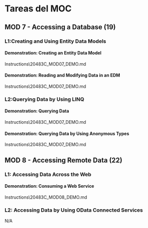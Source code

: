 # Tareas del MOC

## MOD 7 - Accessing a  Database (19)

### L1:Creating and  Using Entity Data Models

#### Demonstration:  Creating an Entity Data Model

Instructions\20483C_MOD07_DEMO.md

#### Demonstration: Reading and Modifying Data in an EDM

Instructions\20483C_MOD07_DEMO.md

### L2:Querying Data by  Using LINQ

#### Demonstration:  Querying Data

Instructions\20483C_MOD07_DEMO.md

#### Demonstration:  Querying Data by Using Anonymous Types

Instructions\20483C_MOD07_DEMO.md

## MOD 8 - Accessing Remote  Data (22)

### L1:  Accessing Data Across the Web

#### Demonstration:  Consuming a Web Service

Instructions\20483C_MOD08_DEMO.md

### L2: Accessing Data  by Using OData Connected Services

N/A